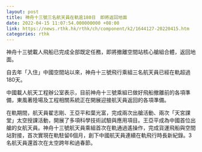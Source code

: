 ```yaml
---
layout: post
title: 神舟十三號三名航天員在軌逾180日　即將返回地面
date: 2022-04-15 11:07:54.000000000 +08:00
link: https://news.rthk.hk/rthk/ch/component/k2/1644127-20220415.htm
categories: rthk
---
```


神舟十三號載人飛船已完成全部既定任務，即將撤離空間站核心艙組合體，返回地面。

自去年「入住」中國空間站以來，神舟十三號飛行乘組三名航天員已經在軌超過180天。 

中國載人航天工程辦公室表示，目前神舟十三號乘組已做好飛船撤離前的各項準備，東風著陸場及工程相關系統正在開展迎接航天員返回的各項準備。 

在軌期間，航天員翟志剛、王亞平和葉光富，完成兩次出艙活動、兩次「天宮課堂」太空授課活動，開展了多項科學技術試驗與應用項目。王亞平成為中國首位出艙的女航天員。神舟十三號航天員乘組首次在軌通過遙操作，完成貨運飛船與空間站對接，首次實現在軌駐留6個月，創下中國航天員連續在軌飛行時長新紀錄。3名航天員還首次在太空跨年和過春節。
